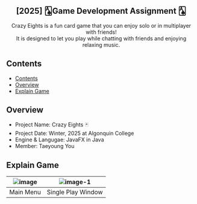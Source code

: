 <div align="center">
<h2>[2025] 🂡Game Development Assignment 🂡</h2>
Crazy Eights is a fun card game that you can enjoy solo or in multiplayer with friends! <br>
It is designed to let you play while chatting with friends and enjoying relaxing music.
</div>

## Contents
- [Contents](#contents)
- [Overview](#Overview)
- [Explain Game](#Explain-Game)


## Overview
- Project Name: Crazy Eights 🃏
- Project Date: Winter, 2025 at Algonquin College
- Engine & Langugae: JavaFX in Java
- Member: Taeyoung You

## Explain Game
|![image](https://github.com/user-attachments/assets/1eb492d5-031e-44f5-9512-f0c559626274)|![image-1](https://github.com/user-attachments/assets/8744d55d-68e6-40d8-8c8b-6fab4cee00b1)|
|:---:|:---:|
|Main Menu|Single Play Window|
